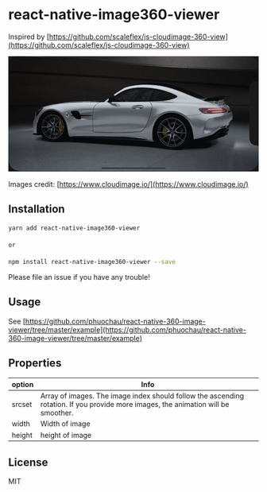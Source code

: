 react-native-image360-viewer
===

Inspired by [https://github.com/scaleflex/js-cloudimage-360-view](https://github.com/scaleflex/js-cloudimage-360-view)

![Sample](example/example.gif)

Images credit: [https://www.cloudimage.io/](https://www.cloudimage.io/)

## Installation

```bash
yarn add react-native-image360-viewer

or

npm install react-native-image360-viewer --save
```

Please file an issue if you have any trouble!


## Usage

See [https://github.com/phuochau/react-native-360-image-viewer/tree/master/example](https://github.com/phuochau/react-native-360-image-viewer/tree/master/example)

## Properties
option | Info
------ | ----
srcset | Array of images. The image index should follow the ascending rotation. If you provide more images, the animation will be smoother. 
width | Width of image 
height | height of image 

## License

MIT
